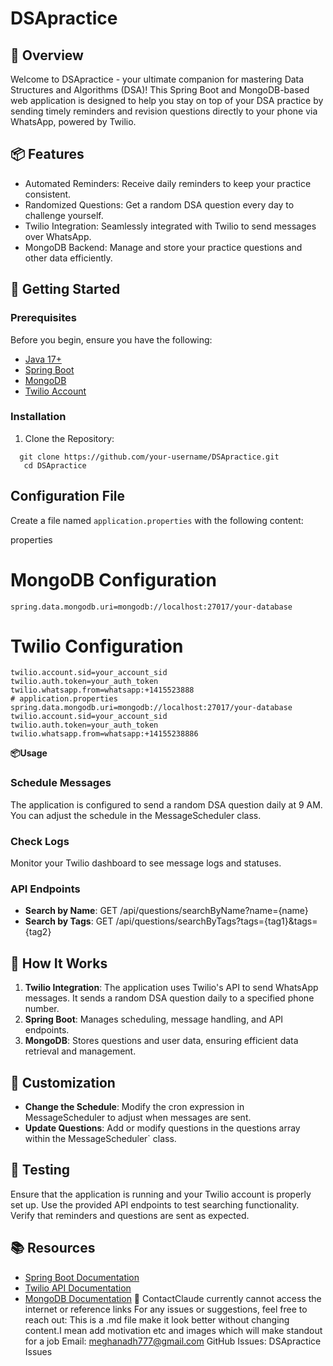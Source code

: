 # DSApractice
## 🚀 Overview
Welcome to DSApractice - your ultimate companion for mastering Data Structures and Algorithms (DSA)! This Spring Boot and MongoDB-based web application is designed to help you stay on top of your DSA practice by sending timely reminders and revision questions directly to your phone via WhatsApp, powered by Twilio.
## 📦 Features
- Automated Reminders: Receive daily reminders to keep your practice consistent.
- Randomized Questions: Get a random DSA question every day to challenge yourself.
- Twilio Integration: Seamlessly integrated with Twilio to send messages over WhatsApp.
- MongoDB Backend: Manage and store your practice questions and other data efficiently.
## 🔧 Getting Started
### Prerequisites
Before you begin, ensure you have the following:
- [Java 17+](https://adoptopenjdk.net/)
- [Spring Boot](https://spring.io/projects/spring-boot)
- [MongoDB](https://www.mongodb.com/try/download/community)
- [Twilio Account](https://www.twilio.com/try-twilio)
### Installation
1. Clone the Repository:

```
  git clone https://github.com/your-username/DSApractice.git
   cd DSApractice
```




## Configuration File

Create a file named `application.properties` with the following content:

properties

# MongoDB Configuration

```
spring.data.mongodb.uri=mongodb://localhost:27017/your-database
```

 # Twilio Configuration
```
twilio.account.sid=your_account_sid
twilio.auth.token=your_auth_token
twilio.whatsapp.from=whatsapp:+1415523888
# application.properties
spring.data.mongodb.uri=mongodb://localhost:27017/your-database
twilio.account.sid=your_account_sid
twilio.auth.token=your_auth_token
twilio.whatsapp.from=whatsapp:+14155238886
```

**📦Usage**
### Schedule Messages
The application is configured to send a random DSA question daily at 9 AM. You can adjust the schedule in the MessageScheduler class.
### Check Logs
Monitor your Twilio dashboard to see message logs and statuses.
### API Endpoints
- **Search by Name**: GET /api/questions/searchByName?name={name}
- **Search by Tags**: GET /api/questions/searchByTags?tags={tag1}&tags={tag2}
## 📄 How It Works
1. **Twilio Integration**: The application uses Twilio's API to send WhatsApp messages. It sends a random DSA question daily to a specified phone number.
2. **Spring Boot**: Manages scheduling, message handling, and API endpoints.
3. **MongoDB**: Stores questions and user data, ensuring efficient data retrieval and management.
## 🔧 Customization
- **Change the Schedule**: Modify the cron expression in MessageScheduler to adjust when messages are sent.
- **Update Questions**: Add or modify questions in the questions array within the MessageScheduler` class.
## 🧪 Testing
Ensure that the application is running and your Twilio account is properly set up. Use the provided API endpoints to test searching functionality. Verify that reminders and questions are sent as expected.
## 📚 Resources
- [Spring Boot Documentation](https://docs.spring.io/spring-boot/docs/current/reference/htmlsingle/)
- [Twilio API Documentation](https://www.twilio.com/docs/whatsapp)
- [MongoDB Documentation](https://docs.mongodb.com/)
📧 ContactClaude currently cannot access the internet or reference links
For any issues or suggestions, feel free to reach out: This is a .md file make it look better without changing content.I mean add motivation etc and images which will make standout for a job
Email: meghanadh777@gmail.com
GitHub Issues: DSApractice Issues

